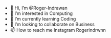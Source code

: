 - 👋 Hi, I’m @Roger-Indrawan
- 👀 I’m interested in Computing
- 🌱 I’m currently learning Coding
- 💞️ I’m looking to collaborate on Business
- 📫 How to reach me Instagram Rogerindrwnn

<!---
Roger-Indrawan/Roger-Indrawan is a ✨ special ✨ repository because its `README.md` (this file) appears on your GitHub profile.
You can click the Preview link to take a look at your changes.
--->
